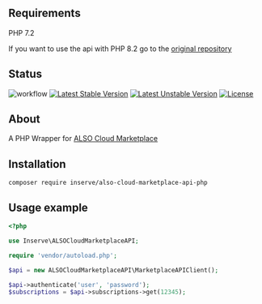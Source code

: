## Requirements
PHP 7.2 

If you want to use the api with PHP 8.2 go to the [original repository](https://github.com/inserveit/also-cloud-marketplace-api-php/)



## Status

![workflow](https://github.com/inserveit/also-cloud-marketplace-api-php/actions/workflows/build-actions.yml/badge.svg)
[![Latest Stable Version](https://poser.pugx.org/inserve/also-cloud-marketplace-api-php/v)](https://packagist.org/packages/inserve/also-cloud-marketplace-api-php)
[![Latest Unstable Version](https://poser.pugx.org/inserve/also-cloud-marketplace-api-php/v/unstable)](https://packagist.org/packages/inserve/also-cloud-marketplace-api-php)
[![License](https://poser.pugx.org/inserve/also-cloud-marketplace-api-php/license)](https://packagist.org/packages/inserve/also-cloud-marketplace-api-php)

## About
A PHP Wrapper for [ALSO Cloud Marketplace](https://app.swaggerhub.com/apis/Marketplace_SimpleAPI/Marketplace_SimpleAPI/1.0.0#/)

## Installation
`composer require inserve/also-cloud-marketplace-api-php`

## Usage example


```php
<?php

use Inserve\ALSOCloudMarketplaceAPI;

require 'vendor/autoload.php';

$api = new ALSOCloudMarketplaceAPI\MarketplaceAPIClient();

$api->authenticate('user', 'password');
$subscriptions = $api->subscriptions->get(12345);

```
